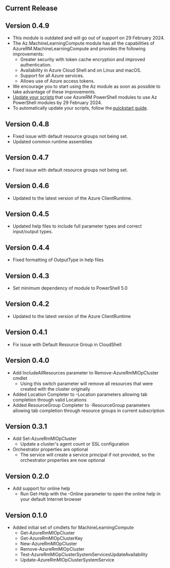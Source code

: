 <!--
    Please leave this section at the top of the change log.

    Changes for the current release should go under the section titled "Current Release", and should adhere to the following format:

    ## Current Release
    * Overview of change #1
        - Additional information about change #1
    * Overview of change #2
        - Additional information about change #2
        - Additional information about change #2
    * Overview of change #3
    * Overview of change #4
        - Additional information about change #4

    ## YYYY.MM.DD - Version X.Y.Z (Previous Release)
    * Overview of change #1
        - Additional information about change #1
-->
## Current Release

## Version 0.4.9
* This module is outdated and will go out of support on 29 February 2024.
* The Az.MachineLearningCompute module has all the capabilities of AzureRM.MachineLearningCompute and provides the following improvements:
    - Greater security with token cache encryption and improved authentication.
    - Availability in Azure Cloud Shell and on Linux and macOS.
    - Support for all Azure services.
    - Allows use of Azure access tokens.
* We encourage you to start using the Az module as soon as possible to take advantage of these improvements.
* [Update your scripts](https://docs.microsoft.com/powershell/azure/migrate-from-azurerm-to-az) that use AzureRM PowerShell modules to use Az PowerShell modules by 29 February 2024.
* To automatically update your scripts, follow the [quickstart guide](https://docs.microsoft.com/powershell/azure/quickstart-migrate-azurerm-to-az-automatically).

## Version 0.4.8
* Fixed issue with default resource groups not being set.
* Updated common runtime assemblies

## Version 0.4.7
* Fixed issue with default resource groups not being set.

## Version 0.4.6
* Updated to the latest version of the Azure ClientRuntime.

## Version 0.4.5
* Updated help files to include full parameter types and correct input/output types.

## Version 0.4.4
* Fixed formatting of OutputType in help files

## Version 0.4.3
* Set minimum dependency of module to PowerShell 5.0

## Version 0.4.2
* Updated to the latest version of the Azure ClientRuntime

## Version 0.4.1
* Fix issue with Default Resource Group in CloudShell

## Version 0.4.0
* Add IncludeAllResources parameter to Remove-AzureRmMlOpCluster cmdlet
    - Using this switch parameter will remove all resources that were created with the cluster originally
* Added Location Completer to -Location parameters allowing tab completion through valid Locations
* Added ResourceGroup Completer to -ResourceGroup parameters allowing tab completion through resource groups in current subscription

## Version 0.3.1
* Add Set-AzureRmMlOpCluster
    - Update a cluster's agent count or SSL configuration
* Orchestrator properties are optional
    - The service will create a service principal if not provided, so the orchestrator
    properties are now optional

## Version 0.2.0
* Add support for online help
    - Run Get-Help with the -Online parameter to open the online help in your default Internet browser

## Version 0.1.0
- Added initial set of cmdlets for MachineLearningCompute
    - Get-AzureRmMlOpCluster
    - Get-AzureRmMlOpClusterKey
    - New-AzureRmMlOpCluster
    - Remove-AzureRmMlOpCluster
    - Test-AzureRmMlOpClusterSystemServicesUpdateAvailability
    - Update-AzureRmMlOpClusterSystemService
